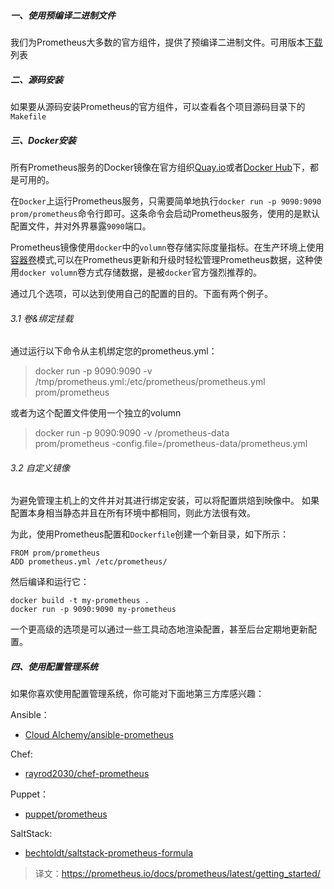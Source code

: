 ##### 一、使用预编译二进制文件
我们为Prometheus大多数的官方组件，提供了预编译二进制文件。可用版本[下载](https://prometheus.io/download)列表

##### 二、源码安装
如果要从源码安装Prometheus的官方组件，可以查看各个项目源码目录下的`Makefile`

##### 三、Docker安装
所有Prometheus服务的Docker镜像在官方组织[Quay.io](https://quay.io/repository/prometheus/prometheus)或者[Docker Hub](https://hub.docker.com/u/prom/)下，都是可用的。

在`Docker`上运行Prometheus服务，只需要简单地执行`docker run -p 9090:9090 prom/prometheus`命令行即可。这条命令会启动Prometheus服务，使用的是默认配置文件，并对外界暴露`9090`端口。

Prometheus镜像使用`docker`中的`volumn`卷存储实际度量指标。在生产环境上使用[容器卷](https://docs.docker.com/engine/userguide/containers/dockervolumes/#creating-and-mounting-a-data-volume-container)模式,可以在Prometheus更新和升级时轻松管理Prometheus数据，这种使用`docker volumn`卷方式存储数据，是被`docker`官方强烈推荐的。

通过几个选项，可以达到使用自己的配置的目的。下面有两个例子。

###### 3.1 卷&绑定挂载
通过运行以下命令从主机绑定您的prometheus.yml：
> docker run -p 9090:9090 -v /tmp/prometheus.yml:/etc/prometheus/prometheus.yml prom/prometheus

或者为这个配置文件使用一个独立的volumn
> docker run -p 9090:9090 -v /prometheus-data \
       prom/prometheus -config.file=/prometheus-data/prometheus.yml

###### 3.2 自定义镜像
为避免管理主机上的文件并对其进行绑定安装，可以将配置烘焙到映像中。 如果配置本身相当静态并且在所有环境中都相同，则此方法很有效。

为此，使用Prometheus配置和`Dockerfile`创建一个新目录，如下所示：
```
FROM prom/prometheus
ADD prometheus.yml /etc/prometheus/
```

然后编译和运行它：
```
docker build -t my-prometheus .
docker run -p 9090:9090 my-prometheus
```

一个更高级的选项是可以通过一些工具动态地渲染配置，甚至后台定期地更新配置。

##### 四、使用配置管理系统
如果你喜欢使用配置管理系统，你可能对下面地第三方库感兴趣：

Ansible：
 - [Cloud Alchemy/ansible-prometheus](https://github.com/cloudalchemy/ansible-prometheus)

Chef:
 - [rayrod2030/chef-prometheus](https://github.com/rayrod2030/chef-prometheus)

Puppet：
 - [puppet/prometheus](https://forge.puppet.com/puppet/prometheus)

SaltStack:
 - [bechtoldt/saltstack-prometheus-formula](https://github.com/bechtoldt/saltstack-prometheus-formula)

> 译文：https://prometheus.io/docs/prometheus/latest/getting_started/
